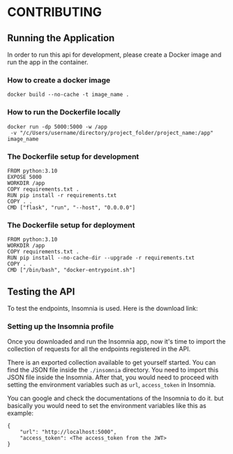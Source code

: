 # CONTRIBUTING

## Running the Application
In order to run this api for development, please create a Docker image and run
the app in the container. 

### How to create a docker image

```commandline
docker build --no-cache -t image_name .

```

### How to run the Dockerfile locally

```commandline
docker run -dp 5000:5000 -w /app
 -v "/c/Users/username/directory/project_folder/project_name:/app" image_name

```

### The Dockerfile setup for development

```commandline
FROM python:3.10
EXPOSE 5000
WORKDIR /app
COPY requirements.txt .
RUN pip install -r requirements.txt
COPY . .
CMD ["flask", "run", "--host", "0.0.0.0"]

```

### The Dockerfile setup for deployment

```commandline
FROM python:3.10
WORKDIR /app
COPY requirements.txt .
RUN pip install --no-cache-dir --upgrade -r requirements.txt
COPY . .
CMD ["/bin/bash", "docker-entrypoint.sh"]
```

## Testing the API
To test the endpoints, Insomnia is used. Here is the download link: 

### Setting up the Insomnia profile
Once you downloaded and run the Insomnia app, now it's time to import the collection of 
requests for all the endpoints registered in the API.

There is an exported collection available to get yourself started. 
You can find the JSON file inside the `./insomnia` directory. You need to import this
JSON file inside the Insomnia. After that, you would need to proceed with setting the 
environment variables such as `url`, `access_token` in Insomnia. 

You can google and check the documentations of the Insomnia to do it. but basically you would
need to set the environment variables like this as example: 
```
{
    "url": "http://localhost:5000",
    "access_token": <The access_token from the JWT>
}
```
